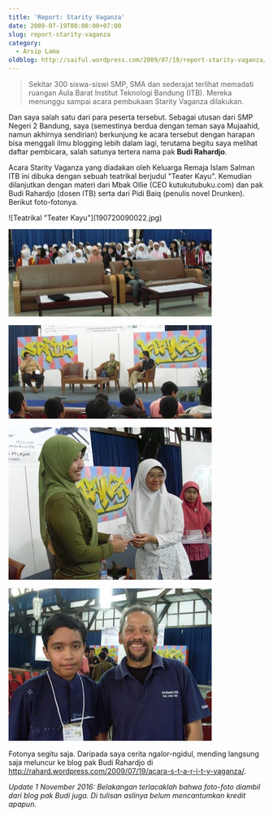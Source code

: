 ```yaml
---
title: 'Report: Starity Vaganza'
date: 2009-07-19T00:00:00+07:00
slug: report-starity-vaganza
category:
  - Arsip Lama
oldblog: http://saiful.wordpress.com/2009/07/19/report-starity-vaganza/
---
```


> Sekitar 300 siswa-siswi SMP, SMA dan sederajat terlihat memadati ruangan Aula Barat Institut Teknologi Bandung (ITB). Mereka menunggu sampai acara pembukaan Starity Vaganza dilakukan.

Dan saya salah satu dari para peserta tersebut. Sebagai utusan dari SMP Negeri 2 Bandung, saya (semestinya berdua dengan teman saya Mujaahid, namun akhirnya sendirian) berkunjung ke acara tersebut dengan harapan bisa menggali ilmu blogging lebih dalam lagi, terutama begitu saya melihat daftar pembicara, salah satunya tertera nama pak **Budi Rahardjo**.

Acara Starity Vaganza yang diadakan oleh Keluarga Remaja Islam Salman ITB ini dibuka dengan sebuah teatrikal berjudul "Teater Kayu". Kemudian dilanjutkan dengan materi dari Mbak Ollie (CEO kutukutubuku.com) dan pak Budi Rahardjo (dosen ITB) serta dari Pidi Baiq (penulis novel Drunken). Berikut foto-fotonya.

<!--more-->![Teatrikal "Teater Kayu"](190720090022.jpg)

![Peserta akhwat Starity Vaganza](sl379266-penonton-800.jpg)

![Mbak Ollie (CEO kutukutubuku.com) mengisi materi](sl379262-ollie-800.jpg)

![Penyerahan plakat kepada pemateri](19072009004.jpg)

![Berfoto bersama pak Budi Rahardjo](19072009005.jpg)

Fotonya segitu saja. Daripada saya cerita ngalor-ngidul, mending langsung saja meluncur ke blog pak Budi Rahardjo di http://rahard.wordpress.com/2009/07/19/acara-s-t-a-r-i-t-y-vaganza/.

_Update 1 November 2016: Belakangan terlacaklah bahwa foto-foto diambil dari blog pak Budi juga. Di tulisan aslinya belum mencantumkan kredit apapun._
